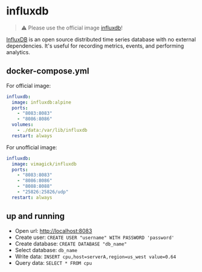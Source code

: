 influxdb
========

> :warning: Please use the official image [influxdb](https://hub.docker.com/_/influxdb/)!

[InfluxDB][1] is an open source distributed time series database with no external
dependencies. It's useful for recording metrics, events, and performing
analytics.

## docker-compose.yml

For official image:

```yaml
influxdb:
  image: influxdb:alpine
  ports:
    - "8083:8083"
    - "8086:8086"
  volumes:
    - ./data:/var/lib/influxdb
  restart: always
```

For unofficial image:

```yaml
influxdb:
  image: vimagick/influxdb
  ports:
    - "8083:8083"
    - "8086:8086"
    - "8088:8088"
    - "25826:25826/udp"
  restart: always
```

## up and running

- Open url: <http://localhost:8083>
- Create user: `CREATE USER "username" WITH PASSWORD 'password'`
- Create database: `CREATE DATABASE "db_name"`
- Select database: `db_name`
- Write data: `INSERT cpu,host=serverA,region=us_west value=0.64`
- Query data: `SELECT * FROM cpu`

[1]: https://influxdata.com/
